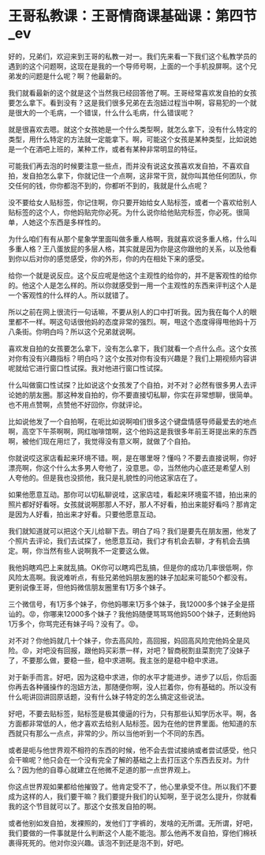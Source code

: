 # 王哥私教课：王哥情商课基础课：第四节_ev

好的，兄弟们，欢迎来到王哥的私教一对一。我们先来看一下我们这个私教学员的遇到的这个问题啊，这现在是我的一个导师号啊，上面的一个手机投屏啊。这个兄弟发的问题是什么呢？啊？他最新的。

我们就看最新的这个就是这个当然我已经回答他了啊。王哥经常喜欢发自拍的女孩要怎么拿下。看到没有？这是我们很多兄弟在去泡妞过程当中啊，容易犯的一个就是很大的一个毛病，一个错误，什么什么毛病，什么错误呢？

就是很喜欢去嗯。就这个女孩她是一个什么类型啊，就怎么拿下，没有什么特定的类型，用什么特定的方法就一定能拿下。啊，可能这个女孩是某种类型，比如说她是一个在酒吧上班的，某种工作，或者有某种非常明显的特征。

可能我们再去泡的时候要注意一些点，而并没有说这女孩喜欢发自拍，不喜欢自拍，发自拍怎么拿下，你就记住一个点啊，这非常干货，就你叫其他任何团队，你交任何的钱，你你都泡不到的，你都听不到的，我就是什么点呢？

没不要给女人贴标签，你记住啊，你只要开始给女人贴标签，或者一个喜欢给别人贴标签的这个人，你他妈贴完你必死。为什么说你给他贴完标签，你必死。很简单，人她这个东西是多样性的。

为什么咱们有有从那个星象学里面叫做多重人格啊，我就喜欢说多重人格，什么叫多重人格？王八蛋放屁的多层人格，其实就是因为你是这你跟他的关系，以及他看到你以后对你的感觉感受，你的外形，你的内在相处下来的感受。

给你一个就是说反应。这个反应呢是他这个主观性的给你的，并不是客观性的给你的。他这个人是怎么样的。所以你就感受到一用一个主观性的东西来评判这个人是一个客观性的什么样的人。所以就错了。

所以之前在网上很流行一句话嘛，不要从别人的口中打听我。因为我在每个人的眼里都不一样。啊这句话很他妈的态度非常的强烈。啊，甩这个态度得得甩他妈十万八条街。你明白吗？所以这个兄弟就说啊。

喜欢发自拍的女孩要怎么拿下，没有怎么拿下，我们就看一个点什么点。这个女孩对你有没有兴趣指标？明白吗？这个女孩对你有没有兴趣是？我们上期视频内容讲呢就给它进行窗口性试探。我对他进行窗口性试探。

什么叫做窗口性试探？比如说这个女孩发了个自拍，对不对？必然有很多男人去评论她的朋友圈。那这种发自拍的，你不要直接切私聊，你实在非常想聊，很简单。也不用点赞啊，点赞他不好回你，你就评论。

比如说他发了一个自拍啊，在呃比如说啊咱们很多这个键盘情感导师最爱去的地点啊，高空下午茶啊啊，网红咖啡馆啊，这个他妈这是我很多年前王哥提出来的东西啊，被他们现在用烂了，我觉得没有意义啊，就做了个自拍。

你就说哎这家店看起来环境不错。啊，是在哪里呀？懂吗？不要去直接说啊，你好漂亮啊，你这个什么太多男人夸他了，没意思。😡，当然他内心底还是希望人别人夸他的。但是我也没损他，我只是礼貌性的问他这家店在了。

如果他愿意互动。那你可以切私聊说哇，这家店哇，看起来环境蛮不错，拍出来的照片都好好看呀。女孩就说啊那那人不好，那人不好看，拍出来能好看吗？那肯定是因为人好看，拍出来才好看。只要他愿意互动。

我们就知道就可以把这个天儿给聊下去。明白了吗？我们是要先在朋友圈，他发了个照片去评论，我们去试探了，他愿意互动，我们才有机会去聊，才有机会去搞定。啊，你当然有些人说啊我不一定要这么做。

我他妈瞎鸡巴上来就乱搞。OK你可以瞎鸡巴乱搞，但是你的成功几率很低啊，你风险太高啊。我说难听点，有些兄弟他妈朋友圈的妹子加起来可能50个都没有。更别说像王哥，但他妈微信朋友圈里有1万多个妹子。

三个微信号，有1万多个妹子，你他妈哪来1万多个妹子，我12000多个妹子全是搭讪的。😡，你哪来12000多个妹子？我他妈随便骂骂骂他妈500个妹子，还剩他妈1万多个，你骂完还有妹子吗？没有了。😡。

对不对？你他妈就几十个妹子，你去高风险，高回报，妈回高风险完他妈全是风险。😡，对吧没有回报，跟他妈买彩票一样，对吧？智商税割韭菜割完了没妹子了，不要那么做，要稳一些，稳中求进啊。我主张的是稳中稳中求进。

对于新手而言。好吧，因为这稳中求进，你的水平才能进步。进步了以后，你后面你再去各种骚操作的泡妞方法，那随便你啊，没人拦着你，你有基础的。所以没有什么呃讲回讲回原话题，没有什么妹子特定的怎么搞定这些说法。

好吧，不要去贴标签，贴标签是极其傻逼的行为，只有那些认知学历水平。啊，各方面都非常低的人，他才喜欢去给别人贴标签。因为在他的世界里面。他知道的东西就只有那么一点点，非常的少。所以当他听到一个不同的东西。

或者是呃与他世界观不相符的东西的时候，他不会去尝试接纳或者尝试感受，他只会干嘛呢？他只会在一个没有完全了解的基础之上去打压这个东西去反对。为什么？因为他的自尊心就建立在他微不足道的那一点世界观上。

你这点世界观如果都给他摧毁了。他肯定受不了，他心里承受不住。所以我们不要成为这样的人，我们要干嘛？我们要提升我们的认知啊，至于说怎么提升，你就看我的这个节目就可以了。那这个女孩发自拍的啊。

或者他别如发自拍，发裸照的，发他们丁字裤的，发啥的无所谓。无所谓，好吧，我们要做的一件事就是什么判断这个人能不能泡。那么他再不发自拍，穿他们棉袄裹得死死的。他对你没兴趣。该泡不到还是泡不到，好吧。

